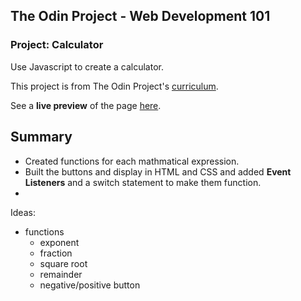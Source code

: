 ## The Odin Project - Web Development 101 
### Project: Calculator
Use Javascript to create a calculator. 

This project is from The Odin Project's [curriculum](https://www.theodinproject.com/courses/web-development-101/lessons/calculator?ref=lnav).

See a **live preview** of the page [here]().


## Summary 

* Created functions for each mathmatical expression.
* Built the buttons and display in HTML and CSS and added **Event Listeners** and a switch statement to make them function. 
* 


Ideas: 
- functions
    - exponent 
    - fraction
    - square root
    - remainder 
    - negative/positive button 